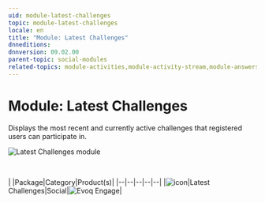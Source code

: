 ```yaml
---
uid: module-latest-challenges
topic: module-latest-challenges
locale: en
title: "Module: Latest Challenges"
dnneditions: 
dnnversion: 09.02.00
parent-topic: social-modules
related-topics: module-activities,module-activity-stream,module-answers,module-blogs,module-challenges,module-discussions,module-group-directory,module-group-spaces,module-ideas,module-journal,module-leaderboard,module-member-directory,module-message-center,module-my-status,module-profile-dashboard,module-social-groups,module-related-content,module-social-events,module-social-sharing,module-user-badges,module-wiki
---
```


# Module: Latest Challenges

Displays the most recent and currently active challenges that registered users can participate in.

  

![Latest Challenges module](/images/scr-module-LatestChallenges.png)

  

 

|  |Package|Category|Product(s)|
|--|--|--|--|--|
|![icon](/images/ico-module-latestchallenges.png)|Latest Challenges|Social|![Evoq Engage](/images/ico-evoq-engage.png)|